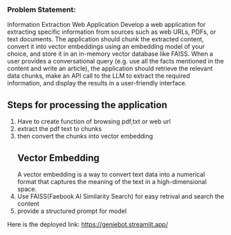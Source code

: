 ### Problem Statement:
Information Extraction Web Application
Develop a web application for extracting specific information from sources such as web URLs, PDFs, or text documents.
The application should chunk the extracted content, convert it into vector embeddings using an embedding model of your choice, and store it in an in-memory vector database like FAISS.
When a user provides a conversational query (e.g. use all the facts mentioned in the content and write an article),
the application should retrieve the relevant data chunks, make an API call to the LLM to extract the required information, and display the results in a user-friendly interface.

## Steps for processing the application
1. Have to create function of browsing pdf,txt or web url
2. extract the pdf text to chunks
3. then convert the chunks into vector embedding
   ## Vector Embedding
   A vector embedding is a way to convert text data into a numerical format
    that captures the meaning of the text in a high-dimensional space.
4. Use FAISS(Faebook AI Similarity Search) for easy retrival and search the content
5. provide a structured prompt for model

Here is the deployed link:
https://geniebot.streamlit.app/
